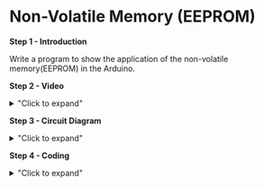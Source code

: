 # Non-Volatile Memory (EEPROM)

**Step 1 - Introduction** </br>

Write a program to show the application of the non-volatile memory(EEPROM) in the Arduino.

**Step 2 - Video** </br>

<details>
<summary>"Click to expand"</summary>
</br>
Youtube link here --> https://www.youtube.com/embed/N7RrVBEnAZA </br>
</br>

[![Example 7](https://img.youtube.com/vi/N7RrVBEnAZA.jpg)](https://www.youtube.com/watch?v=N7RrVBEnAZA)
</details>

**Step 3 - Circuit Diagram** <br/>

<details>
<summary>"Click to expand"</summary>
This example does not have any circuit diagram as it only requires arduino alone. 
</details>

**Step 4 - Coding** <br/> 

<details>
<summary>"Click to expand"</summary>
</br>  
You can look at the code here --> <a href="https://github.com/Basitzaky/Embedded_System/blob/main/Week%2008/EEPROM.ino">Arduino Code</a> </br>
</br>

![EEPROM1](https://user-images.githubusercontent.com/56385955/103138241-8cf4d500-470b-11eb-9d25-bd6967179ad0.PNG)

</details>


